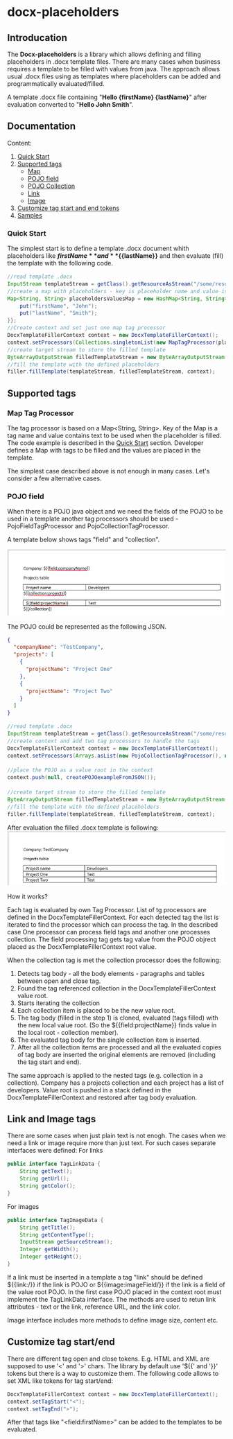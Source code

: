 # docx-placeholders

## Introducation
The **Docx-placeholders** is a library which allows defining and filling placeholders in .docx template files. 
There are many cases when business requires a template to be filled with values from java.
The approach allows usual .docx files using as templates where placeholders can be added and programmatically evaluated/filled.

A template .docx file containing "**Hello {firstName} {lastName}**" after evaluation converted to "**Hello John Smith**".

## Documentation
Content:
1. [Quick Start](#quick-start)
2. [Supported tags](#Supported-tags)
    - [Map](#Map)
    - [POJO field](#Field)
    - [POJO Collection](#Collection)    
    - [Link](#Link-and-Image-tags)
    - [Image](#Link-and-Image-tags)
3. [Customize tag start and end tokens](#Customize-tag-start-end)
4. [Samples](#Samples)

### Quick Start

The simplest start is to define a template .docx document whith placeholders like **${{firstName}}** and
 **${{lastName}}** and then evaluate (fill) the template with the following code. 
```java
//read template .docx
InputStream templateStream = getClass().getResourceAsStream("/some/resource/MyTemplate.docx");
//create a map with placeholders - key is placeholder name and value is appropriate value
Map<String, String> placeholdersValuesMap = new HashMap<String, String>() {{
    put("firstName", "John");
    put("lastName", "Smith");
}};
//Create context and set just one map tag processor
DocxTemplateFillerContext context = new DocxTemplateFillerContext();
context.setProcessors(Collections.singletonList(new MapTagProcessor(placeholdersValuesMap)));
//create target stream to store the filled template
ByteArrayOutputStream filledTemplateStream = new ByteArrayOutputStream();
//fill the template with the defined placeholders
filler.fillTemplate(templateStream, filledTemplateStream, context); 
```

## Supported tags

### Map Tag Processor
The tag processor is based on a Map<String, String>. Key of the Map is a tag name and value contains text to be used 
when the placeholder is filled. The code example is described in the [Quick Start](#quick-start) section. 
Developer defines a Map with tags to be filled and the values are placed in the template.

The simplest case described above is not enough in many cases. Let's consider a few alternative cases.

### POJO field
When there is a POJO java object and we need the fields of the POJO to be used in a template another tag processors 
should be used - PojoFieldTagProcessor and PojoCollectionTagProcessor.

A template below shows tags "field" and "collection".

![Alt text](img/pojo-simple-template-example.png?raw=true "POJO based tag processors template")

The POJO could be represented as the following JSON.
```json
{
  "companyName": "TestCompany",
  "projects": [
    {
      "projectName": "Project One"
    },
    {
      "projectName": "Project Two"
    }
  ]
}
```
```java
//read template .docx
InputStream templateStream = getClass().getResourceAsStream("/some/resource/MyTemplate.docx");
//create context and add two tag processors to handle the tags
DocxTemplateFillerContext context = new DocxTemplateFillerContext();
context.setProcessors(Arrays.asList(new PojoCollectionTagProcessor(), new PojoFieldTagProcessor()));

//place the POJO as a value root in the context
context.push(null, createPOJOexampleFromJSON());

//create target stream to store the filled template
ByteArrayOutputStream filledTemplateStream = new ByteArrayOutputStream();
//fill the template with the defined placeholders
filler.fillTemplate(templateStream, filledTemplateStream, context); 
```
After evaluation the filled .docx template is following:
![Alt text](img/pojo-simple-template-evaluated-example.png?raw=true "POJO based tag processors template filled")

How it works?

Each tag is evaluated by own Tag Processor. List of tg processors are defined in the DocxTemplateFillerContext. 
For each detected tag the list is iterated to find the processor which can process the tag. In the described case
One processor can process field tags and another one processes collection. 
The field processing tag gets tag value from the POJO objrect placed as the DocxTemplateFillerContext root value.

When the collection tag is met the collection processor does the following:
1. Detects tag body - all the body elements - paragraphs and tables between open and close tag.
2. Found the tag referenced collection in the DocxTemplateFillerContext value root.
3. Starts iterating the collection
4. Each collection item is placed to be the new value root.
5. The tag body (filled in the step 1) is cloned, evaluated (tags filled) with the new local value root. 
(So the ${{field:projectName}} finds value in the local root - collection member).
6. The evaluated tag body for the single collection item is inserted.
7. After all the collection items are processed and all the evaluated copies of tag body are inserted the original 
elements are removed (including the tag start and end).

The same approach is applied to the nested tags (e.g. collection in a collection). Company has a projects collection and
each project has a list of developers. Value root is pushed in a stack defined in the DocxTemplateFillerContext and 
restored after tag body evaluation.
## Link and Image tags
There are some cases when just plain text is not enogh. The cases when we need a link or image require more than just text.
For such cases separate interfaces were defined:
For links
```java
public interface TagLinkData {
    String getText();
    String getUrl();
    String getColor();
}
```
For images
```java
public interface TagImageData {
    String getTitle();
    String getContentType();
    InputStream getSourceStream();
    Integer getWidth();
    Integer getHeight();
}
``` 
If a link must be inserted in a template a tag "link" should be defined ${{link:/}} if the link is POJO or
${{image:imageField/}} if the link is a field of the value root POJO.
In the first case POJO placed in the context root must implement the TagLinkData interface. The methods are used to 
retun link attributes - text or the link, reference URL, and the link color.

Image interface includes more methods to define image size, content etc.

## Customize tag start/end

There are different tag open and close tokens. E.g. HTML and XML are supposed to use '<' and '>' chars. 
The library by default use '${{' and '}}' tokens but there is a way to customize them. The following code allows 
to set XML like tokens for tag start/end:

```java
DocxTemplateFillerContext context = new DocxTemplateFillerContext();
context.setTagStart("<");
context.setTagEnd(">");
``` 
After that tags like "&lt;field:firstName&gt;" can be added to the templates to be evaluated.